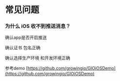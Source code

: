 # 常见问题

### 为什么 iOS 收不到推送消息？ <a id="ios_1"></a>

确认app是否开启推送

确认证书 包名正确

确认选择生产环境 和开发环境正确  


参考demo [https://github.com/growingio/GIOiOSDemo](https://github.com/growingio/GIOiOSDemo)

